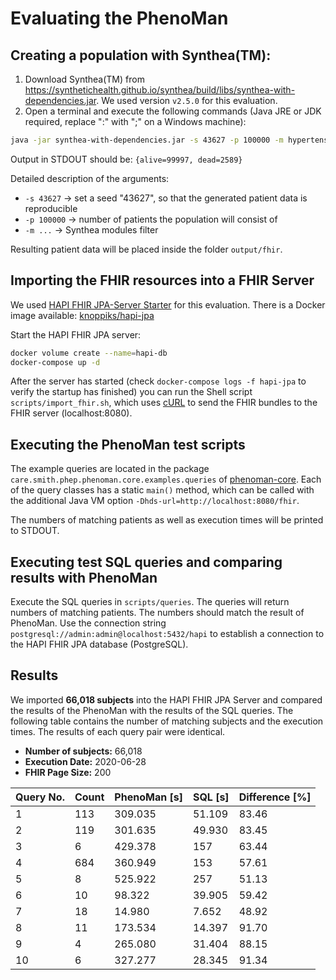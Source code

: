 # Evaluating the PhenoMan

## Creating a population with Synthea(TM):

1. Download Synthea(TM) from https://synthetichealth.github.io/synthea/build/libs/synthea-with-dependencies.jar. We used version `v2.5.0` for this evaluation.
2. Open a terminal and execute the following commands (Java JRE or JDK required, replace ":" with ";" on a Windows machine):
```sh
java -jar synthea-with-dependencies.jar -s 43627 -p 100000 -m hypertension:metabolic*:wellness*:asthma:bronchitis:allerg*
```
Output in STDOUT should be: `{alive=99997, dead=2589}`

Detailed description of the arguments:
* `-s 43627` -> set a seed "43627", so that the generated patient data is reproducible
* `-p 100000` -> number of patients the population will consist of
* `-m ...` -> Synthea modules filter

Resulting patient data will be placed inside the folder `output/fhir`.

## Importing the FHIR resources into a FHIR Server

We used [HAPI FHIR JPA-Server Starter](https://github.com/hapifhir/hapi-fhir-jpaserver-starter) for this evaluation.
There is a Docker image available: [knoppiks/hapi-jpa](https://hub.docker.com/r/knoppiks/hapi-jpa)

Start the HAPI FHIR JPA server:

```sh
docker volume create --name=hapi-db
docker-compose up -d
```

After the server has started (check `docker-compose logs -f hapi-jpa` to verify the startup has finished) you can run the Shell script `scripts/import_fhir.sh`, which uses [cURL](https://curl.haxx.se) to send the FHIR bundles to the FHIR server (localhost:8080).

## Executing the PhenoMan test scripts

The example queries are located in the package `care.smith.phep.phenoman.core.examples.queries` of [phenoman-core](https://github.com/Onto-Med/phenoman-core).
Each of the query classes has a static `main()` method, which can be called with the additional Java VM option `-Dhds-url=http://localhost:8080/fhir`.

The numbers of matching patients as well as execution times will be printed to STDOUT.

## Executing test SQL queries and comparing results with PhenoMan

Execute the SQL queries in `scripts/queries`. The queries will return numbers of matching patients. The numbers should match the result of PhenoMan.
Use the connection string `postgresql://admin:admin@localhost:5432/hapi` to establish a connection to the HAPI FHIR JPA database (PostgreSQL).

## Results

We imported **66,018 subjects** into the HAPI FHIR JPA Server and compared the results of the PhenoMan with the results of the SQL queries.
The following table contains the number of matching subjects and the execution times. The results of each query pair were identical.

* **Number of subjects:** 66,018
* **Execution Date:** 2020-06-28
* **FHIR Page Size:** 200

|Query No.|Count|PhenoMan [s]|SQL [s]|Difference [%]|
|---------|-----|------------|-------|--------------|
|1        |113  |309.035     |51.109 |83.46         |
|2        |119  |301.635     |49.930 |83.45         |
|3        |  6  |429.378     |157    |63.44         |
|4        |684  |360.949     |153    |57.61         |
|5        |  8  |525.922     |257    |51.13         |
|6        | 10  | 98.322     |39.905 |59.42         |
|7        | 18  | 14.980     | 7.652 |48.92         |
|8        | 11  |173.534     |14.397 |91.70         |
|9        |  4  |265.080     |31.404 |88.15         |
|10       |  6  |327.277     |28.345 |91.34         |
